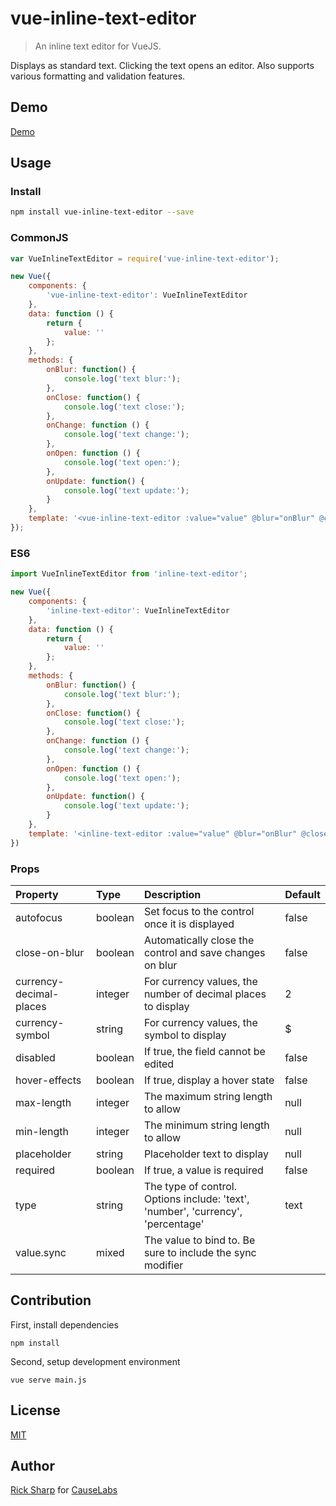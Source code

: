 # vue-inline-text-editor

> An inline text editor for VueJS.

Displays as standard text. Clicking the text opens an editor. Also supports various formatting and validation features.

## Demo

[Demo](./demo/index.html)

## Usage

### Install

```bash
npm install vue-inline-text-editor --save
```

### CommonJS

```javascript
var VueInlineTextEditor = require('vue-inline-text-editor');

new Vue({
    components: {
        'vue-inline-text-editor': VueInlineTextEditor
    },
    data: function () {
        return {
            value: ''
        };
    },
    methods: {
        onBlur: function() {
            console.log('text blur:');
        },
        onClose: function() {
            console.log('text close:');
        },
        onChange: function () {
            console.log('text change:');
        },
        onOpen: function () {
            console.log('text open:');
        },
        onUpdate: function() {
            console.log('text update:');
        }
    },
    template: '<vue-inline-text-editor :value="value" @blur="onBlur" @close="onClose" @change="onChange" @open="onOpen" @update="onUpdate"></vue-inline-text-editor>'
});
```

### ES6
```javascript
import VueInlineTextEditor from 'inline-text-editor';

new Vue({
    components: {
        'inline-text-editor': VueInlineTextEditor
    },
    data: function () {
        return {
            value: ''
        };
    },
    methods: {
        onBlur: function() {
            console.log('text blur:');
        },
        onClose: function() {
            console.log('text close:');
        },
        onChange: function () {
            console.log('text change:');
        },
        onOpen: function () {
            console.log('text open:');
        },
        onUpdate: function() {
            console.log('text update:');
        }
    },
    template: '<inline-text-editor :value="value" @blur="onBlur" @close="onClose" @change="onChange" @open="onOpen" @update="onUpdate"></inline-text-editor>'
})
```

### Props
| Property | Type | Description | Default |
|:--|:--|:--|:--|
| autofocus | boolean | Set focus to the control once it is displayed | false |
| close-on-blur | boolean | Automatically close the control and save changes on blur | false |
| currency-decimal-places | integer | For currency values, the number of decimal places to display | 2 |
| currency-symbol | string | For currency values, the symbol to display | $ |
| disabled | boolean | If true, the field cannot be edited | false |
| hover-effects | boolean | If true, display a hover state | false |
| max-length | integer | The maximum string length to allow | null |
| min-length | integer | The minimum string length to allow | null |
| placeholder | string | Placeholder text to display | null |
| required | boolean | If true, a value is required | false |
| type | string | The type of control. Options include: 'text', 'number', 'currency', 'percentage' | text |
| value.sync | mixed | The value to bind to. Be sure to include the sync modifier |  |

## Contribution
First, install dependencies
```
npm install
```
Second, setup development environment
```
vue serve main.js
```

## License

[MIT](http://opensource.org/licenses/MIT)

## Author

[Rick Sharp](mailto:rick@causelabs.com) for [CauseLabs](https://www.causelabs.com)